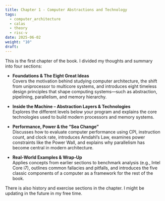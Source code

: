 ```yaml
---
title: Chapter 1 - Computer Abstractions and Technology
tags:
  - computer_architecture
  - calas
  - theory
  - risc-v
date: 2025-06-02
weight: "10"
draft:
---
```


This is the first chapter of the book. I divided my thoughts and summary into four sections:

- **Foundations & The Eight Great Ideas**  
	Covers the motivation behind studying computer architecture, the shift from uniprocessor to multicore systems, and introduces eight timeless design principles that shape computing systems—such as abstraction, pipelining, parallelism, and memory hierarchy.
	
- **Inside the Machine – Abstraction Layers & Technologies**  
	Explores the different levels below your program and explains the core technologies used to build modern processors and memory systems.
	
- **Performance, Power & the “Sea Change”**  
	Discusses how to evaluate computer performance using CPI, instruction count, and clock rate, introduces Amdahl’s Law, examines power constraints like the Power Wall, and explains why parallelism has become central in modern architecture.
	
- **Real-World Examples & Wrap-Up**  
	Applies concepts from earlier sections to benchmark analysis (e.g., Intel Core i7), outlines common fallacies and pitfalls, and introduces the five classic components of a computer as a framework for the rest of the book.

There is also history and exercise sections in the chapter. I might be updating in the future in my free time.